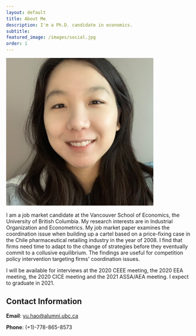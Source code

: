 ```yaml
---
layout: default
title: About Me
description: I'm a Ph.D. candidate in economics.
subtitle:
featured_image: /images/social.jpg
order: 1
---
```



<a href="/" class="header__avatar">
      <img src="/images/headshot_casual.png" width="400"/>
    </a>

I am a job market candidate at the Vancouver School of Economics,
the University of British Columbia. 
My research interests are in Industrial Organization and Econometrics. 
My job market paper examines the coordination issue when building up a cartel based on a price-fixing case in the Chile pharmaceutical retailing industry in the year of 2008. 
I find that firms need time to adapt to the change of strategies before they eventually commit to a collusive equilibrium. 
The findings are useful for competition policy intervention targeting firms' coordination issues. 

I will be available for interviews at the 2020 CEEE meeting, the 2020 EEA meeting, the 2020 CICE meeting and the 2021 ASSA/AEA meeting. I expect to graduate in 2021.


## Contact Information
**Email**: yu.hao@alumni.ubc.ca

**Phone**: (+1)-778-865-8573


